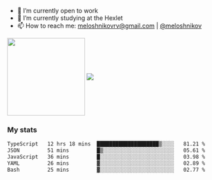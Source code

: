 <!-- ## Hi there, I'm Roman Meloshnikov 👋 -->

<!-- !
[image](https://www.codewars.com/users/meloshnikov/badges/small?theme=light)<br> -->

<!--
Here are some ideas to get you started:

- 🧰 I’m currently open to work
- 👯 I’m looking to collaborate on ...
- 🤔 I’m looking for help with ...
- 💬 Ask me about ...
- 📫 How to reach me: meloshnikov
- 😄 Pronouns: ...
- ⚡ Fun fact: ...
-->

- 🧰 I’m currently open to work
- 🌱 I’m currently studying at the Hexlet
- 📫 How to reach me: meloshnikovrv@gmail.com | [@meloshnikov](https://telegram.me/meloshnikov)

<span>
<a>
<img align="center" height="180em" src="https://github-readme-stats.vercel.app/api?username=meloshnikov&show_icons=true&hide_border=true&&count_private=true&include_all_commits=true" />
</a>
<a>
<img align="center" src="https://github-readme-stats.vercel.app/api/top-langs/?username=meloshnikov&layout=compact&hide_border=true" />
</a>
</span>


### My stats
<!--START_SECTION:waka-->

```txt
TypeScript   12 hrs 18 mins  ████████████████████▒░░░░   81.21 %
JSON         51 mins         █▒░░░░░░░░░░░░░░░░░░░░░░░   05.61 %
JavaScript   36 mins         █░░░░░░░░░░░░░░░░░░░░░░░░   03.98 %
YAML         26 mins         ▓░░░░░░░░░░░░░░░░░░░░░░░░   02.89 %
Bash         25 mins         ▓░░░░░░░░░░░░░░░░░░░░░░░░   02.77 %
```

<!--END_SECTION:waka-->

